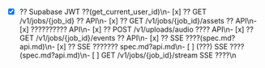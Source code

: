 - [x] ?? Supabase JWT ??(get_current_user_id)\n- [x] ?? GET /v1/jobs/{job_id} ?? API\n- [x] ?? GET /v1/jobs/{job_id}/assets ?? API\n- [x] ?????????? API\n- [x] ?? POST /v1/uploads/audio ???? API\n- [x] ?? GET /v1/jobs/{job_id}/events ?? API\n- [x] ?? SSE ????(spec.md?api.md)\n- [x] ?? SSE ??????? spec.md?api.md\n- [ ] (???) SSE ????(spec.md?api.md)\n- [ ] GET /v1/jobs/{job_id}/stream SSE ????\n

